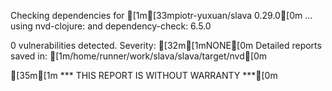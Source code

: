 Checking dependencies for [1m[33mpiotr-yuxuan/slava 0.29.0[0m ...
  using nvd-clojure:  and dependency-check: 6.5.0

0 vulnerabilities detected. Severity: [32m[1mNONE[0m
Detailed reports saved in: [1m/home/runner/work/slava/slava/target/nvd[0m

[35m[1m   *** THIS REPORT IS WITHOUT WARRANTY ***[0m
